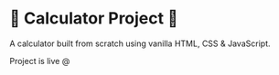 # 🧮 Calculator Project 🧮
A calculator built from scratch using vanilla HTML, CSS &amp; JavaScript.

Project is live @


